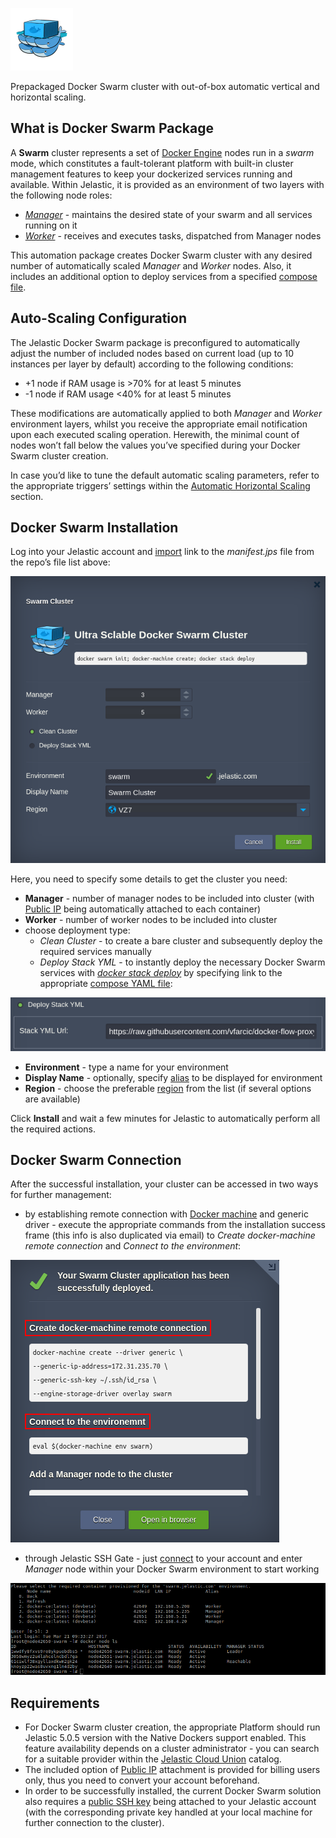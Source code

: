![Docker Swarm Logo](/images/docker-swarm-logo.png) 

Prepackaged Docker Swarm cluster with out-of-box automatic vertical and horizontal scaling.

## What is Docker Swarm Package

A **Swarm** cluster represents a set of [Docker Engine](https://github.com/jelastic-jps/docker-native/tree/master/docker-engine) nodes run in a _swarm_ mode, which constitutes a fault-tolerant platform with built-in cluster management features to keep your dockerized services running and available. Within Jelastic, it is provided as an environment of two layers with the following node roles: 
* [_Manager_](https://docs.docker.com/engine/swarm/how-swarm-mode-works/nodes/#manager-nodes) - maintains the desired state of your swarm and all services running on it
* [_Worker_](https://docs.docker.com/engine/swarm/how-swarm-mode-works/nodes/#worker-nodes) - receives and executes tasks, dispatched from Manager nodes

This automation package creates Docker Swarm cluster with any desired number of automatically scaled _Manager_ and _Worker_ nodes. Also, it includes an additional option to deploy services from a specified [compose file](https://docs.docker.com/compose/compose-file/).

## Auto-Scaling Configuration

The Jelastic Docker Swarm package is preconfigured to automatically adjust the number of included nodes based on current load (up to 10 instances per layer by default) according to the following conditions:
* +1 node if RAM usage is >70% for at least 5 minutes
* -1 node if RAM usage <40% for at least 5 minutes

These modifications are automatically applied to both _Manager_ and _Worker_ environment layers, whilst you receive the appropriate email notification upon each executed scaling operation. Herewith, the minimal count of nodes won’t fall below the values you’ve specified during your Docker Swarm cluster creation.

In case you’d like to tune the default automatic scaling parameters, refer to the appropriate triggers’ settings within the [Automatic Horizontal Scaling](https://docs.jelastic.com/automatic-horizontal-scaling) section.

## Docker Swarm Installation

Log into your Jelastic account and [import](https://docs.jelastic.com/environment-import) link to the _manifest.jps_ file from the repo’s file list above:

![Docker Swarm Installation](/images/docker-swarm-installation.png)

Here, you need to specify some details to get the cluster you need:
* **Manager** - number of manager nodes to be included into cluster (with [Public IP](https://docs.jelastic.com/public-ipv4) being automatically attached to each container)
* **Worker** - number of worker nodes to be included into cluster
* choose deployment type:
  - _Clean Cluster_ - to create a bare cluster and subsequently deploy the required services manually 
  - _Deploy Stack YML_ - to instantly deploy the necessary Docker Swarm services with _[docker stack deploy](https://docs.docker.com/engine/reference/commandline/stack_deploy/)_ by specifying link to the appropriate [compose YAML file](https://docs.docker.com/compose/compose-file/):

![Docker Swarm Deploy](/images/docker-swarm-deploy.png)

* **Environment** - type a name for your environment
* **Display Name** - optionally, specify [alias](https://docs.jelastic.com/environment-aliases) to be displayed for environment
* **Region** - choose the preferable [region](https://docs.jelastic.com/environment-regions) from the list (if several options are available)

Click **Install** and wait a few minutes for Jelastic to automatically perform all the required actions.

## Docker Swarm Connection

After the successful installation, your cluster can be accessed in two ways for further management:

* by establishing remote connection with [Docker machine](https://docs.docker.com/machine/overview/) and generic driver - execute the appropriate commands from the installation success frame (this info is also duplicated via email) to _Create docker-machine remote connection_ and _Connect to the environment_: 

![Docker Swarm Remote Connection](/images/docker-swarm-remote-connection.png)

* through Jelastic SSH Gate - just [connect](https://docs.jelastic.com/ssh-access) to your account and enter _Manager_ node within your Docker Swarm environment to start working

![Docker Swarm SSH Connection](/images/docker-swarm-ssh-connection.png)

## Requirements

* For Docker Swarm cluster creation, the appropriate Platform should run Jelastic 5.0.5 version with the Native Dockers support enabled. This feature availability depends on a cluster administrator - you can search for a suitable provider within the [Jelastic Cloud Union](https://jelastic.cloud/?versions=5.0) catalog.
* The included option of [Public IP](http://docs.jelastic.com/public-ipv4) attachment is provided for billing users only, thus you need to convert your account beforehand.
* In order to be successfully installed, the current Docker Swarm solution also requires a [public SSH key](https://docs.jelastic.com/ssh-add-key) being attached to your Jelastic account (with the corresponding private key handled at your local machine for further connection to the cluster). 
